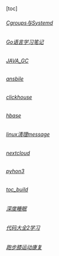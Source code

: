 [toc]
###### [Cgroups与Systemd](./Cgroups与Systemd.md)
###### [Go语言学习笔记](./Go语言学习笔记.md)

###### [JAVA_GC](./JAVA_GC.md)
###### [ansbile](./ansbile.md)

###### [clickhouse](./clickhouse.md)
###### [hbase](./hbase.md)
###### [linux清理message](./linux清理message.md)
###### [nextcloud](./nextcloud.md)
###### [pyhon3](./pyhon3.x:第三方库简介.md)
###### [toc_build](./toc_build.sh)
###### [深度睡眠](./深度睡眠.md)
###### [代码大全2学习](./代码大全2学习.md)
###### [跑步膝运动康复](./跑步膝运动康复.md)
